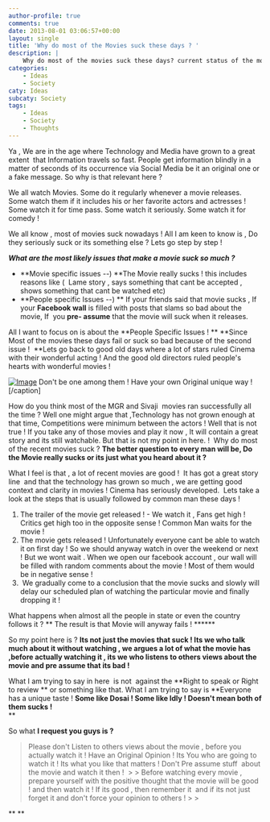```yaml
---
author-profile: true
comments: true
date: 2013-08-01 03:06:57+00:00
layout: single
title: 'Why do most of the Movies suck these days ? '
description: |
    Why do most of the movies suck these days? current status of the movies around the world.
categories:
    - Ideas
    - Society
caty: Ideas
subcaty: Society
tags:
    - Ideas
    - Society
    - Thoughts
---
```


Ya , We are in the age where Technology and Media have grown to a great extent  that Information travels so fast. People get information blindly in a matter of seconds of its occurrence via Social Media be it an original one or a fake message. So why is that relevant here ? 

We all watch Movies. Some do it regularly whenever a movie releases. Some watch them if it includes his or her favorite actors and actresses ! Some watch it for time pass. Some watch it seriously. Some watch it for comedy ! 

We all know , most of movies suck nowadays ! All I am keen to know is , Do they seriously suck or its something else ? Lets go step by step !

**_What are the most likely issues that make a movie suck so much ?_**

  * **Movie specific issues --) **The Movie really sucks ! this includes reasons like (  Lame story , says something that cant be accepted , shows something that cant be watched etc)
  * **People specific Issues --) ** If your friends said that movie sucks , If your **Facebook wall** is filled with posts that slams so bad about the movie, If  you **pre- assume** that the movie will suck when it releases.

All I want to focus on is about the **People Specific Issues ! ** **Since Most of the movies these days fail or suck so bad because of the second issue !  **Lets go back to good old days where a lot of stars ruled Cinema with their wonderful acting ! And the good old directors ruled people's hearts with wonderful movies !  

[![Image](http://vickyexplored.files.wordpress.com/2013/08/sheep-group.jpg?w=249)](http://vickyexplored.files.wordpress.com/2013/08/sheep-group.jpg) Don't be one among them ! Have your own Original unique way ![/caption]

How do you think most of the MGR and Sivaji  movies ran successfully all the time ? Well one might argue that ,Technology has not grown enough at that time, Competitions were minimum between the actors ! Well that is not true ! If you take any of those movies and play it now , It will contain a great story and its still watchable. But that is not my point in here. !  Why do most of the recent movies suck ? **The better question to every man will be, Do the Movie really sucks or its just what you heard about it ?**

What I feel is that , a lot of recent movies are good !  It has got a great story line  and that the technology has grown so much , we are getting good context and clarity in movies ! Cinema has seriously developed.  Lets take a look at the steps that is usually followed by common man these days !

  1. The trailer of the movie get released ! - We watch it , Fans get high ! Critics get high too in the opposite sense ! Common Man waits for the movie !
  2. The movie gets released ! Unfortunately everyone cant be able to watch it on first day ! So we should anyway watch in over the weekend or next ! But we wont wait . When we open our facebook account , our wall will be filled with random comments about the movie ! Most of them would be in negative sense !
  3.  We gradually come to a conclusion that the movie sucks and slowly will delay our scheduled plan of watching the particular movie and finally dropping it !

What happens when almost all the people in state or even the country follows it ? ** The result is that Movie will anyway fails ! ******

So my point here is ? **Its not just the movies that suck ! Its we who talk much about it without watching , we argues a lot of what the movie has ,before actually watching it , its we who listens to others views about the movie and pre assume that its bad !**

What I am trying to say in here  is not  against the **Right to speak or Right to review ** or something like that. What I am trying to say is **Everyone has a unique taste ! **Some like Dosai ! Some like Idly ! Doesn't mean both of them sucks !**  
**

So what **I request you guys is ?**

<blockquote>Please don't Listen to others views about the movie , before you actually watch it ! Have an Original Opinion ! Its You who are going to watch it ! Its what you like that matters ! Don't Pre assume stuff  about the movie and watch it then ! 
> 
> Before watching every movie , prepare yourself with the positive thought that the movie will be good ! and then watch it ! If its good , then remember it  and if its not just forget it and don't force your opinion to others !
> 
> </blockquote>

** **

 
